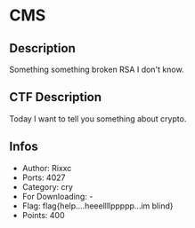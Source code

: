 CMS
================

## Description

Something something broken RSA I don't know.

## CTF Description

Today I want to tell you something about crypto.

## Infos

* Author: Rixxc
* Ports: 4027
* Category: cry
* For Downloading: -
* Flag: flag{help....heeellllppppp...im blind} 
* Points: 400
